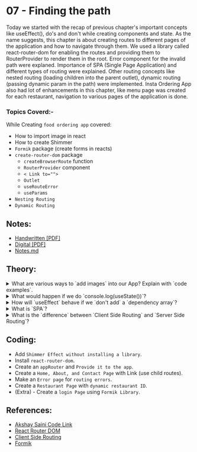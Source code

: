# 07 - Finding the path

Today we started with the recap of previous chapter's important concepts like useEffect(), do's and don't while creating components and state. As the name suggests, this chapter is about creating routes to different pages of the application and how to navigate through them. We used a library called react-router-dom for enabling the routes and providing them to RouterProvider to render them in the root. Error component for the invalid path were explaned. Importance of SPA (Single Page Application) and different types of routing were explained. Other routing concepts like nested routing (loading children into the parent outlet), dynamic routing (passing dynamic param in the path) were implemented. Insta Ordering App also had lot of enhancements in this chapter, like menu page was created for each restaurant, navigation to various pages of the application is done.

### Topics Coverd:-

While Creating `food ordering app` covered:
- How to import image in react
- How to create Shimmer
- `Formik` package (create forms in reacts)
- `create-router-dom` package
   - `createBrowserRoute` function
   - `RouterProvider` component
   - `< Link to="">`
   - `Outlet`
   - `useRouteError`
   - `useParams`
- `Nesting Routing`
- `Dynamic Routing`

## Notes:

- [Handwritten [PDF]](https://github.com/deltanode/react-playground/blob/main/00-React-Notes/Chapter%2007%20-%20Finding%20the%20Path%20%20-%20HandWritten%20Notes.pdf)
- [Digital [PDF]](https://github.com/deltanode/react-playground/blob/main/00-React-Notes/Chapter%2007%20-%20Finding%20the%20Path%20-%20Digital%20Notes.pdf)
- [Notes.md](https://github.com/deltanode/react-playground/blob/main/07-finding-the-path/notes.md)

## Theory:

<!-- *******************************-->
<details>
<summary>What are various ways to `add images` into our App? Explain with `code examples`.</summary><br>
<blockquote>

</blockquote><br>
</details>

<!-- *******************************-->
<details>
<summary>What would happen if we do `console.log(useState())`?</summary><br>
<blockquote>

</blockquote><br>
</details>

<!-- *******************************-->
<details>
<summary>How will `useEffect` behave if we `don't add` a `dependency array`?</summary><br>
<blockquote>

</blockquote><br>
</details>

<!-- *******************************-->
<details>
<summary>What is `SPA`?</summary><br>
<blockquote>

</blockquote><br>
</details>

<!-- *******************************-->
<details>
<summary>What is the `difference` between `Client Side Routing` and `Server Side Routing`?</summary><br>
<blockquote>

</blockquote><br>
</details>
<!-- *******************************-->

## Coding:

- Add `Shimmer Effect without installing a library`.
- Install `react-router-dom`.
- Create an `appRouter` and `Provide it to the app`.
- Create a `Home, About, and Contact Page` with Link (use child routes).
- Make an `Error page` for `routing errors`.
- Create a `Restaurant Page` with `dynamic restaurant ID`.
- (Extra) - Create a `login Page` using `Formik Library`.

## References:

- [Akshay Saini Code Link](https://bitbucket.org/namastedev/namaste-react-live/src/master/)
- [React Router DOM](https://reactrouter.com/en/main)
- [Client Side Routing](https://reactrouter.com/en/main/start/overview)
- [Formik](https://formik.org/)
